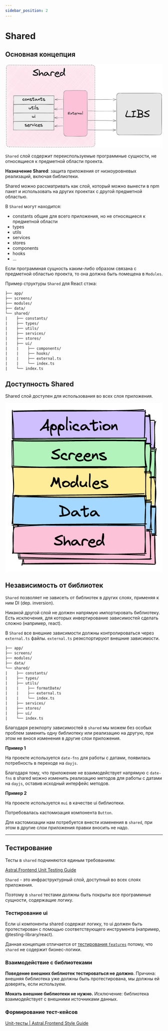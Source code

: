 ```yaml
---
sidebar_position: 2
---
```


# Shared

## Основная концепция

![Shared](./images/shared.png)

`Shared` слой содержит переиспользуемые программные сущности, не относящиеся к предметной области проекта.

**Назначение Shared**: защита приложения от низкоуровневых реализаций, включая библиотеки.

Shared можно рассматривать как слой, который можно вынести в npm пакет и использовать на других проектах с другой предметной областью.

В `Shared` могут находится:

- constants общие для всего приложения, но не относящиеся к предметной области
- types
- utils
- services
- stores
- components
- hooks
- …

Если программная сущность каким-либо образом связана с предметной областью проекта, то она должна быть помещена в `Modules`.

Пример структуры `Shared` для React стэка:

```
├── app/                          
├── screens/                  
├── modules/        
├── data/              
└── shared/
|    ├── constants/ 
|    ├── types/ 
|    ├── utils/  
|    ├── services/  
|    ├── stores/  
|    ├── ui/
|    |    ├── components/ 
|    |    ├── hooks/   
|    |    ├── external.ts    
|    |    └── index.ts      
|    └── index.ts     
```

## Доступность Shared

Shared слой доступен для использования во всех слоя приложения.

![Common](./images/common.png)

## Независимость от библиотек

`Shared` позволяет не зависеть от библиотек в других слоях, применяя к ним DI (dep. inversion).

Никакой другой слой не должен напрямую импортировать библиотеку. Есть исключения, для которых инвертирование зависимостей сделать сложно (например, react).

В `Shared` все внешние зависимости должны контролироваться через `external.ts` файлы.  `external.ts` реэкспортируют внешние зависимости.

```
├── app/                          
├── screens/                  
├── modules/        
├── data/              
└── shared/
|    ├── constants/ 
|    ├── types/ 
|    ├── utils/  
|    |    ├── formatDate/  
|    |    ├── external.ts    
|    |    └── index.ts    
|    ├── services/  
|    ├── stores/  
|    ├── ui/ 
|    └── index.ts     
```

Благодаря реэкпорту зависимостей в `shared` мы можем без особых проблем заменить одну библиотеку или реализацию на другую, при этом не внося изменения в другие слои приложения.

**Пример 1**

На проекте используется `date-fns` для работы с датами, появилась потребность в переходе на `dayjs`.

Благодаря тому, что приложение не взаимодействует напрямую с `date-fns` в shared можно изменить реализацию методов для работы с датами на `dayjs`, оставив исходный интерфейс методов.

**Пример 2**

На проекте используется `mui` в качестве ui библиотеки.

Потребовалась кастомизация компонента `Button`.

Для кастомизации нам потребуется внести изменения в `shared`, при этом в другие слои приложения правки вносить не надо.

---

## Тестирование

Тесты в `shared` подчиняются единым требованиям:

[Astral.Frontend Unit Testing Guide](https://www.notion.so/Astral-Frontend-Unit-Testing-Guide-71120289ed89424e912ebe7fa8b7e39b?pvs=21)

`Shared` - это инфраструктурный слой, доступный во всех слоях приложения.

Поэтому в `shared` тестами должны быть покрыты все программные сущности, содержащие логику.

### Тестирование ui

Если ui компоненты shared содержат логику, то ui должен быть протестирован с помощью соответствующего инструмента (например, @testing-library/react).

Данная концепция отличается от [тестирования `features`](https://www.notion.so/Features-c0a1ed2b20b54fe386ebf4fc4677b235?pvs=21) потому, что `shared` не содержит бизнес-логики.

### Взаимодействие с библиотеками

**Поведение внешних библиотек тестироваться не должно**. Причина: внешняя библиотека уже должны быть протестирована, мы должны ей доверять, если используем.

**Мокать внешние библиотеки не нужно.** Исключение: библиотека взаимодействует с внешними источниками данных.

### Формирование тест-кейсов

[Unit-тесты | Astral.Frontend Style Guide](https://kaluga-astral.github.io/style-guide/docs/category/unit-тесты)
